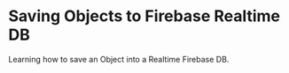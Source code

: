 # Saving Objects to Firebase Realtime DB
 Learning how to save an Object into a Realtime Firebase DB.
